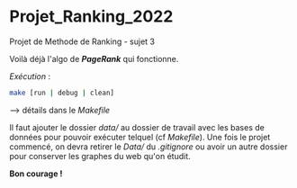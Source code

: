 # Projet_Ranking_2022
Projet de Methode de Ranking - sujet 3

Voilà déjà l'algo de ***PageRank*** qui fonctionne. 

*Exécution* : 
```bash 
make [run | debug | clean]
```
--> détails dans le _Makefile_

Il faut ajouter le dossier _data/_ au dossier de travail avec les bases de données pour pouvoir exécuter telquel (cf _Makefile_). 
Une fois le projet commencé, on devra retirer le _Data/_ du _.gitignore_ ou avoir un autre dossier pour conserver les graphes du web qu'on étudit.

**Bon courage !**
